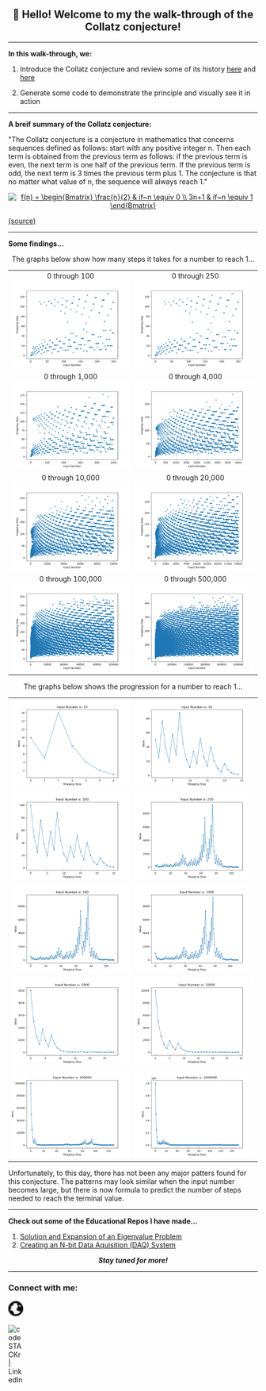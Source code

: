 <center>

##  👋 Hello! Welcome to my the walk-through of the Collatz conjecture!

</center>

---

<b> In this walk-through, we: </b>

1. Introduce the Collatz conjecture and review some of its history <a href="https://en.wikipedia.org/wiki/Collatz_conjecture">here</a> and <a href="https://www.quantamagazine.org/mathematician-terence-tao-and-the-collatz-conjecture-20191211/">here</a>

2. Generate some code to demonstrate the principle and visually see it in action 

---

<b> A breif summary of the Collatz conjecture: </b>

"The Collatz conjecture is a conjecture in mathematics that concerns sequences defined as follows: start with any positive integer n. Then each term is obtained from the previous term as follows: if the previous term is even, the next term is one half of the previous term. If the previous term is odd, the next term is 3 times the previous term plus 1. The conjecture is that no matter what value of n, the sequence will always reach 1." 

<center>

<a href="https://www.codecogs.com/eqnedit.php?latex=f(n)&space;=&space;\begin{Bmatrix}&space;\frac{n}{2}&space;&&space;if~n&space;\equiv&space;0&space;\\&space;3n&plus;1&space;&&space;if~n&space;\equiv&space;1&space;\end{Bmatrix}" target="_blank"><img src="https://latex.codecogs.com/gif.latex?f(n)&space;=&space;\begin{Bmatrix}&space;\frac{n}{2}&space;&&space;if~n&space;\equiv&space;0&space;\\&space;3n&plus;1&space;&&space;if~n&space;\equiv&space;1&space;\end{Bmatrix}" title="f(n) = \begin{Bmatrix} \frac{n}{2} & if~n \equiv 0 \\ 3n+1 & if~n \equiv 1 \end{Bmatrix}" /></a>

</center>

[(source)](https://en.wikipedia.org/wiki/Collatz_conjecture)

---

<b> Some findings... </b>

<center>

The graphs below show how many steps it takes for a number to reach 1...

|  |  |
| :-------: | :-------: |
| 0 through 100![](./src/0thru100.png) | 0 through 250 ![](./src/0thru250.png) |
| 0 through  1,000![](./src/0thru1000.png) | 0 through 4,000 ![](./src/0thru4000.png)
| 0 through 10,000 ![](./src/0thru9999.png) | 0 through 20,000 ![](./src/0thru20000.png) |
| 0 through 100,000 ![](./src/0thru100000.png) | 0 through 500,000 ![](./src/0thru500000.png) |

The graphs below shows the progression for a number to reach 1... 

|  |  |
| :-------: | :-------: |
| ![](./src/SingleNumber_10.png) | ![](./src/SingleNumber_50.png) |
| ![](./src/SingleNumber_100.png) | ![](./src/SingleNumber_250.png) |
| ![](./src/SingleNumber_500.png) | ![](./src/SingleNumber_1000.png) |
| ![](./src/SingleNumber_5000.png) | ![](./src/SingleNumber_10000.png) | 
| ![](./src/SingleNumber_100000.png) |![](./src/SingleNumber_1000000.png) |

</center>

Unfortunately, to this day, there has not been any major patters found for this conjecture. The patterns may look similar when the input number becomes large, but there is now formula to predict the number of steps needed to reach the terminal value. 

---

<b> Check out some of the Educational Repos I have made... </b>

1) [Solution and Expansion of an Eigenvalue Problem](https://github.com/LiamNesterEducational/ExpansionOfAnEigenvalueProblem)
2) [Creating an N-bit Data Aquisition (DAQ) System](https://github.com/LiamNesterEducational/CreatingAnNBitDataAqSystem)

<center>

***Stay tuned for more!***

</center>

---

### Connect with me:


[<img align="left" alt="chttps://liamnester.github.io/" width="30px" src="https://raw.githubusercontent.com/iconic/open-iconic/master/svg/globe.svg" />][website] 

<br><br>

[<img align="left" alt="codeSTACKr | LinkedIn" width="30px" src="https://cdn.jsdelivr.net/npm/simple-icons@v3/icons/linkedin.svg" />][linkedin]


[website]: https://liamnester.github.io/
[linkedin]: https://www.linkedin.com/in/liamnester/